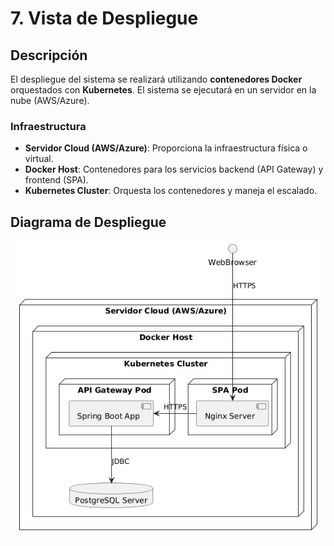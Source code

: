 # 7. Vista de Despliegue

## Descripción

El despliegue del sistema se realizará utilizando **contenedores Docker** orquestados con **Kubernetes**. El sistema se ejecutará en un servidor en la nube (AWS/Azure).

### Infraestructura

- **Servidor Cloud (AWS/Azure)**: Proporciona la infraestructura física o virtual.
- **Docker Host**: Contenedores para los servicios backend (API Gateway) y frontend (SPA).
- **Kubernetes Cluster**: Orquesta los contenedores y maneja el escalado.

## Diagrama de Despliegue

![Diagrama de Despliegue](../diagrams/plantuml/deployment_diagram.png)
